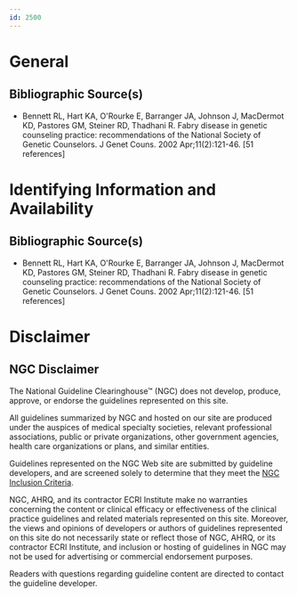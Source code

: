 ```yaml
---
id: 2500
---
```


# General

## Bibliographic Source(s)

- Bennett RL, Hart KA, O'Rourke E, Barranger JA, Johnson J, MacDermot KD, Pastores GM, Steiner RD, Thadhani R. Fabry disease in genetic counseling practice: recommendations of the National Society of Genetic Counselors. J Genet Couns. 2002 Apr;11(2):121-46. [51 references]

# Identifying Information and Availability

## Bibliographic Source(s)

- Bennett RL, Hart KA, O'Rourke E, Barranger JA, Johnson J, MacDermot KD, Pastores GM, Steiner RD, Thadhani R. Fabry disease in genetic counseling practice: recommendations of the National Society of Genetic Counselors. J Genet Couns. 2002 Apr;11(2):121-46. [51 references]

# Disclaimer

## NGC Disclaimer

The National Guideline Clearinghouse™ (NGC) does not develop, produce, approve, or endorse the guidelines represented on this site.

All guidelines summarized by NGC and hosted on our site are produced under the auspices of medical specialty societies, relevant professional associations, public or private organizations, other government agencies, health care organizations or plans, and similar entities.

Guidelines represented on the NGC Web site are submitted by guideline developers, and are screened solely to determine that they meet the [NGC Inclusion Criteria](/help-and-about/summaries/inclusion-criteria).

NGC, AHRQ, and its contractor ECRI Institute make no warranties concerning the content or clinical efficacy or effectiveness of the clinical practice guidelines and related materials represented on this site. Moreover, the views and opinions of developers or authors of guidelines represented on this site do not necessarily state or reflect those of NGC, AHRQ, or its contractor ECRI Institute, and inclusion or hosting of guidelines in NGC may not be used for advertising or commercial endorsement purposes.

Readers with questions regarding guideline content are directed to contact the guideline developer.

